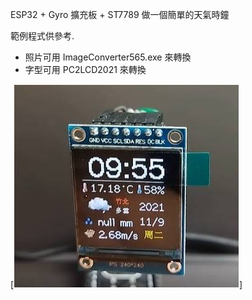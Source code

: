 ESP32 + Gyro 擴充板 + ST7789 
做一個簡單的天氣時鐘

範例程式供參考. 

- 照片可用 ImageConverter565.exe 來轉換
- 字型可用 PC2LCD2021 來轉換

[![IMAGE ALT TEXT HERE](esp32_weather.jpg)]

